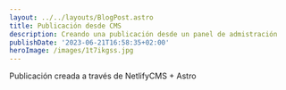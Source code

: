 ```yaml
---
layout: ../../layouts/BlogPost.astro
title: Publicación desde CMS
description: Creando una publicación desde un panel de admistración
publishDate: '2023-06-21T16:58:35+02:00'
heroImage: /images/1t7ikgss.jpg
---
```

Publicación creada a través de NetlifyCMS + Astro
